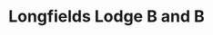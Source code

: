 ---
title: "Longfields Lodge B and B"
address: "Killadeas, Irvinestown, Enniskillen, Co. Fermanagh BT94 1RJ"
tel: "028 6862 8788"
county: "Fermanagh"
category: "Bedandbreakfasts"
type: "Content"
lat: "54.44105"
lng: "-7.66831"
---